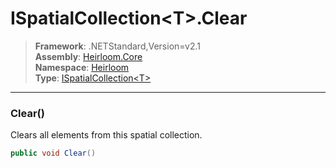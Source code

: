 # ISpatialCollection\<T>.Clear

> **Framework**: .NETStandard,Version=v2.1  
> **Assembly**: [Heirloom.Core][0]  
> **Namespace**: [Heirloom][0]  
> **Type**: [ISpatialCollection\<T>][1]  

--------------------------------------------------------------------------------

### Clear()

Clears all elements from this spatial collection.

```cs
public void Clear()
```

[0]: ../Heirloom.Core.md
[1]: Heirloom.ISpatialCollection[T].md
